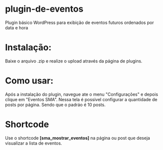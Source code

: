 # plugin-de-eventos
Plugin básico WordPress para exibição de eventos futuros ordenados por data e hora

# Instalação:
Baixe o arquivo .zip e realize o upload através da página de plugins.


# Como usar:
Após a instalação do plugin, navegue ate o menu "Configurações" e depois clique em "Eventos SMA".
Nessa tela é possivel configurar a quantidade de posts por página. Sendo que o padráo é 10 posts.

# Shortcode
Use o shortcode <b>[sma_mostrar_eventos]</b> na página ou post que deseja visualizar a lista de eventos.




